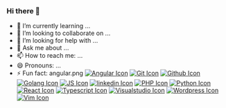 ### Hi there 👋

- 🌱 I’m currently learning ...
- 👯 I’m looking to collaborate on ...
- 🤔 I’m looking for help with ...
- 💬 Ask me about ...
- 📫 How to reach me: ...
- 😄 Pronouns: ...
- ⚡ Fun fact: 
angular.png
    <a href="https://angular.io/" title="Angular"><img src="/SukLearnH90a/SukLearnH90a/raw/main/icons/angular.png" alt="Angular Icon"></a>
    <a href="https://git-scm.com/" title="Git"><img src="/SukLearnH90a/SukLearnH90a/raw/main/icons/git.png.png" alt="Git Icon"></a>
    <a href="https://github.com/" title="Github"><img src="/SukLearnH90a/SukLearnH90a/raw/main/icons/github.png" alt="Github Icon"></a>
    <a href="https://go.dev/" title="GoLang"><img src="/SukLearnH90a/SukLearnH90a/raw/main/icons/golang.png" alt="Golang Icon"></a>
    <a href="https://www.javascript.com/" title="JS"><img src="/SukLearnH90a/SukLearnH90a/raw/main/icons/javascript.png" alt="JS Icon"></a>
    <a href="https://www.linkedin.com/in/luka-tarkhnishvili/" title="linkedin"><img src="/SukLearnH90a/SukLearnH90a/raw/main/icons/linkedin.png" alt="linkedin Icon"></a>
    <a href="https://www.php.net/" title="PHP"><img src="/SukLearnH90a/SukLearnH90a/raw/main/icons/php.png" alt="PHP Icon"></a>
    <a href="https://www.python.org/" title="Python"><img src="/SukLearnH90a/SukLearnH90a/raw/main/icons/python.png" alt="Python Icon"></a>
    <a href="https://react.dev/" title="React"><img src="/SukLearnH90a/SukLearnH90a/raw/main/icons/react.png" alt="React Icon"></a>
    <a href="https://www.typescriptlang.org/" title="Typescript"><img src="/SukLearnH90a/SukLearnH90a/raw/main/icons/typescript.png" alt="Typescript Icon"></a>
    <a href="https://code.visualstudio.com/" title="Visualstudio"><img src="/SukLearnH90a/SukLearnH90a/raw/main/icons/vscode.png" alt="Visualstudio Icon"></a>
    <a href="https://wordpress.com/" title="Wordpress"><img src="/SukLearnH90a/SukLearnH90a/raw/main/icons/wordpress.png" alt="Wordpress Icon"></a>
    <a href="https://github.com/vim/vim" title="Vim"><img src="/SukLearnH90a/SukLearnH90a/raw/main/icons/vim.png" alt="Vim Icon"></a>
